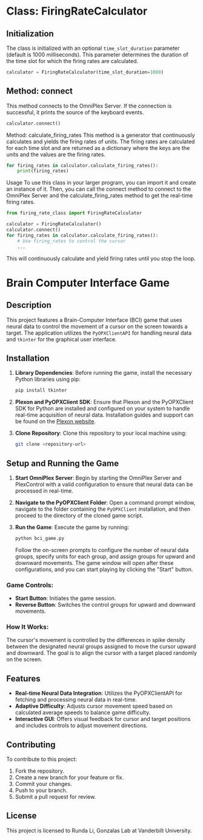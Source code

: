 # Class: FiringRateCalculator

## Initialization

The class is initialized with an optional `time_slot_duration` parameter (default is 1000 milliseconds). This parameter determines the duration of the time slot for which the firing rates are calculated.

```python
calculator = FiringRateCalculator(time_slot_duration=1000)
```

## Method: connect
This method connects to the OmniPlex Server. If the connection is successful, it prints the source of the keyboard events.

```python
calculator.connect()
```

Method: calculate_firing_rates
This method is a generator that continuously calculates and yields the firing rates of units. The firing rates are calculated for each time slot and are returned as a dictionary where the keys are the units and the values are the firing rates.

```python
for firing_rates in calculator.calculate_firing_rates():
    print(firing_rates)
```

Usage
To use this class in your larger program, you can import it and create an instance of it. Then, you can call the connect method to connect to the OmniPlex Server and the calculate_firing_rates method to get the real-time firing rates.

```python
from firing_rate_class import FiringRateCalculator

calculator = FiringRateCalculator()
calculator.connect()
for firing_rates in calculator.calculate_firing_rates():
    # Use firing_rates to control the cursor
    ...
```

This will continuously calculate and yield firing rates until you stop the loop.

# Brain Computer Interface Game

## Description
This project features a Brain-Computer Interface (BCI) game that uses neural data to control the movement of a cursor on the screen towards a target. The application utilizes the `PyOPXClientAPI` for handling neural data and `tkinter` for the graphical user interface.

## Installation

1. **Library Dependencies**:
   Before running the game, install the necessary Python libraries using pip:
   ```bash
   pip install tkinter
   ```

2. **Plexon and PyOPXClient SDK**:
   Ensure that Plexon and the PyOPXClient SDK for Python are installed and configured on your system to handle real-time acquisition of neural data. Installation guides and support can be found on the [Plexon website](https://plexon.com/).

3. **Clone Repository**:
   Clone this repository to your local machine using:
   ```bash
   git clone <repository-url>
   ```

## Setup and Running the Game

1. **Start OmniPlex Server**:
   Begin by starting the OmniPlex Server and PlexControl with a valid configuration to ensure that neural data can be processed in real-time.

2. **Navigate to the PyOPXClient Folder**:
   Open a command prompt window, navigate to the folder containing the `PyOPXClient` installation, and then proceed to the directory of the cloned game script.

3. **Run the Game**:
   Execute the game by running:
   ```bash
   python bci_game.py
   ```
   Follow the on-screen prompts to configure the number of neural data groups, specify units for each group, and assign groups for upward and downward movements. The game window will open after these configurations, and you can start playing by clicking the "Start" button.

### Game Controls:
- **Start Button**: Initiates the game session.
- **Reverse Button**: Switches the control groups for upward and downward movements.

### How It Works:
The cursor's movement is controlled by the differences in spike density between the designated neural groups assigned to move the cursor upward and downward. The goal is to align the cursor with a target placed randomly on the screen.

## Features
- **Real-time Neural Data Integration**: Utilizes the PyOPXClientAPI for fetching and processing neural data in real-time.
- **Adaptive Difficulty**: Adjusts cursor movement speed based on calculated average speeds to balance game difficulty.
- **Interactive GUI**: Offers visual feedback for cursor and target positions and includes controls to adjust movement directions.

## Contributing
To contribute to this project:
1. Fork the repository.
2. Create a new branch for your feature or fix.
3. Commit your changes.
4. Push to your branch.
5. Submit a pull request for review.

## License
This project is licensed to Runda Li, Gonzalas Lab at Vanderbilt University.

